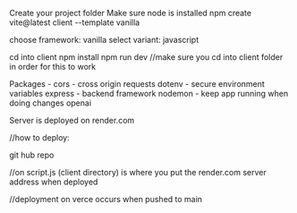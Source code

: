 
Create your project folder
Make sure node is installed
npm create vite@latest client --template vanilla

choose framework: vanilla
select variant: javascript

cd into client
npm install
npm run dev  //make sure you cd into client folder in order for this to work



Packages - 
cors - cross origin requests
dotenv - secure environment variables
express - backend framework
nodemon - keep app running when doing changes
openai

Server is deployed on render.com


//how to deploy:

git hub repo

//on script.js (client directory) is where you put the render.com server address when deployed

//deployment on verce occurs when pushed to main


